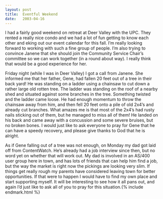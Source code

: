 ```yaml
---
layout:	post
title:	Eventful Weekend
date:	2003-04-16
---
```


I had a fairly good weekend on retreat at Deer Valley with the UPC. They rented a really nice condo and we had a lot of fun getting to know each other and eking out our event calendar for this fall. I’m really looking forward to working with such a fine group of people. I’m also trying to convince Janene that she should join the Community Service Chair’s committee so we can work together (in a round about way). I really think that would be a good experience for her.

Friday night (while I was in Deer Valley) I got a call from Janene. She informed me that her father, Gene, had fallen 20 feet out of a tree in their back yard! He was standing on a ladder using a chainsaw to cut down a rather large old rotten tree. The ladder was standing on the roof of a nearby shed and situated against some branches in the tree. Something twisted and the ladder came loose. He had enough momentum to throw the chainsaw away from him, and then fell 20 feet onto a pile of old 2x4’s and already cut branches. What amazes me is that most of the 2x4’s had rusty nails sticking out of them, but he managed to miss all of them! He landed on his back and came away with a concussion and some severe bruises, but no broken bones. I would just like to ask everyone to pray for Gene that he can have a speedy recovery, and please give thanks to God that he is alright.

As if Gene falling out of a tree was not enough, on Monday my dad got laid off from ContentWatch. He’s already had a job interview since then, but no word yet on whether that will work out. My dad is involved in an AS/400 user group here in town, and has lots of friends that can help him find a job, but the way the market is right now the pickings are looking very slim. If things get really rough my parents have considered leaving town for better opportunities. If that were to happen I would have to find my own place and start supporting myself. It will be interesting to see how it all pans out, and again I’d just like to ask all of you to pray for this situation.{% include endmark.html %}